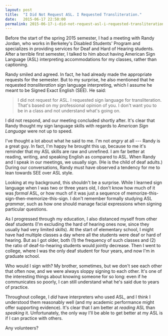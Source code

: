 ```yaml
---
layout: post
title:  "I Did Not Request ASL. I Requested Transliteration."
date:   2015-06-17 22:50:00
permalink: 2015-06-17-i-did-not-request-asl-i-requested-transliteration/
---
```


Before the start of the spring 2015 semester, I had a meeting with Randy Jordan, who works in
Berkeley's Disabled Students' Program and specializes in providing services for Deaf and Hard of
Hearing students. After a terrible first semester, I talked to him about having American Sign
Language (ASL) interpreting accommodations for my classes, rather than captioning.

Randy smiled and agreed. In fact, he had already made the appropriate requests for the semester. But
to my surprise, he also mentioned that he requested *transliteration* sign language interpreting,
which I assume he meant to be Signed Exact English (SEE). He said:

> I did not request for ASL. I requested sign language for transliteration. That's based on my
> professional opinion of you. I don't want you to be in a class and not understand what's going on.

I did not respond, and our meeting concluded shortly after. It's clear that Randy thought my sign
language skills with regards to *American Sign Language* were not up to speed.

I've thought a lot about what he said to me. I'm not *angry* at all --- Randy is a great guy. In
fact, I'm happy he brought this up, because to me it's reminder that my ASL skills are raw and
unrefined. I am far better at reading, writing, and speaking English as compared to ASL. When Randy
and I speak in our meetings, we usually sign. (He is the child of deaf adults.) During our
conversations, Randy must have observed a tendency for me to lean towards SEE over ASL style.

Looking at my background, this shouldn't be a surprise. While I learned sign language when I was two
or three years old, I don't know how much of it was *formal* ASL, or how much of it was just a
sequence of memorize-this-sign-then-memorize-this-sign. I don't remember formally studying ASL
*grammar*, such as how one should manage facial expressions when signing particular questions.

As I progressed through my education, I also distanced myself from other deaf students (I'm
excluding the hard of hearing ones now, since they usually had very limited skills). At the start of
elementary school, I might have had multiple classes a day where all the students were deaf or hard
of hearing. But as I got older, both (1) the frequency of such classes and (2) the ratio of
deaf-to-hearing students would jointly decrease. Then I went to college, where I was the only deaf
student for four years, and now I'm in graduate school.

Who would I sign with? My brother, sometimes, but we don't see each other that often now, and we
were always sloppy signing to each other. It's one of the interesting things about knowing someone
for so long: even if he communicates so poorly, I can still understand what he's said due to years
of practice.

Throughout college, I *did* have interpreters who used ASL, and I think I understood them reasonably
well (and my academic performance might offer supporting evidence). It's clear that I am better at
*reading* ASL than *speaking* it. Unfortunately, the only way I'll be able to get better at my ASL
is if I can practice with others.

Any volunteers?

